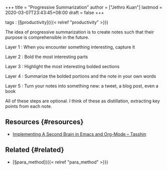 +++
title = "Progressive Summarization"
author = ["Jethro Kuan"]
lastmod = 2020-03-07T23:43:45+08:00
draft = false
+++

tags
: [§productivity]({{< relref "productivity" >}})

The idea of progressive summarization is to create notes such that
their purpose is comprehensible in the future.

Layer 1
: When you encounter something interesting, capture it

Layer 2
: Bold the most interesting parts

Layer 3
: Highlight the most interesting bolded sections

Layer 4
: Summarize the bolded portions and the note in your own words

Layer 5
: Turn your notes into something new: a tweet, a blog post, even a book

All of these steps are optional. I think of these as distillation,
extracting key points from each note.


## Resources {#resources}

-   [Implementing A Second Brain in Emacs and Org-Mode – Tasshin](https://tasshin.com/blog/implementing-a-second-brain-in-emacs-and-org-mode/)


## Related {#related}

-   [§para\_method]({{< relref "para_method" >}})
